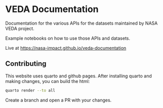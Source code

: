 # VEDA Documentation

Documentation for the various APIs for the datasets maintained by NASA VEDA project.

Example notebooks on how to use those APIs and datasets.

Live at https://nasa-impact.github.io/veda-documentation

## Contributing

This website uses quarto and github pages. After installing quarto and making changes, you can build the html:

```bash
quarto render --to all
```

Create a branch and open a PR with your changes.
